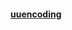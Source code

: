 #### [uuencoding](https://www.reddit.com/r/dailyprogrammer/comments/4xy6i1/20160816_challenge_279_easy_uuencoding/)
